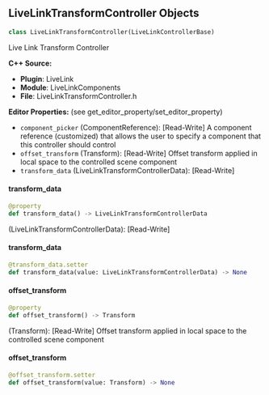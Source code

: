 ## LiveLinkTransformController Objects

```python
class LiveLinkTransformController(LiveLinkControllerBase)
```

Live Link Transform Controller

**C++ Source:**

- **Plugin**: LiveLink
- **Module**: LiveLinkComponents
- **File**: LiveLinkTransformController.h

**Editor Properties:** (see get_editor_property/set_editor_property)

- ``component_picker`` (ComponentReference):  [Read-Write] A component reference (customized) that allows the user to specify a component that this controller should control
- ``offset_transform`` (Transform):  [Read-Write] Offset transform applied in local space to the controlled scene component
- ``transform_data`` (LiveLinkTransformControllerData):  [Read-Write]

<a id="unreal.LiveLinkTransformController.transform_data"></a>

#### transform_data

```python
@property
def transform_data() -> LiveLinkTransformControllerData
```

(LiveLinkTransformControllerData):  [Read-Write]

<a id="unreal.LiveLinkTransformController.transform_data"></a>

#### transform_data

```python
@transform_data.setter
def transform_data(value: LiveLinkTransformControllerData) -> None
```

<a id="unreal.LiveLinkTransformController.offset_transform"></a>

#### offset_transform

```python
@property
def offset_transform() -> Transform
```

(Transform):  [Read-Write] Offset transform applied in local space to the controlled scene component

<a id="unreal.LiveLinkTransformController.offset_transform"></a>

#### offset_transform

```python
@offset_transform.setter
def offset_transform(value: Transform) -> None
```

<a id="unreal.LiveLinkComponentController"></a>